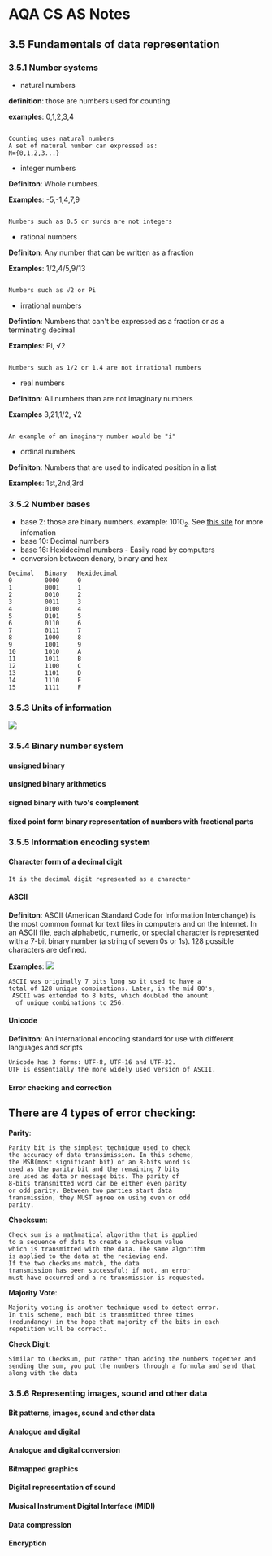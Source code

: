 # AQA CS AS Notes

## 3.5 Fundamentals of data representation

### 3.5.1 Number systems
+ natural numbers

**definition**: those are numbers used for counting.

**examples**: 0,1,2,3,4
``` 

Counting uses natural numbers
A set of natural number can expressed as:
N={0,1,2,3...}

```

+ integer numbers

**Definiton**: Whole numbers.

**Examples**: -5,-1,4,7,9
```

Numbers such as 0.5 or surds are not integers

```


+ rational numbers

**Definiton**: Any number that can be written as a fraction

**Examples**: 1/2,4/5,9/13
```
				   	
Numbers such as √2 or Pi

```

+ irrational numbers

**Defintion**: Numbers that can't be expressed as a fraction or as a terminating decimal
					
**Examples**: Pi, √2
```

Numbers such as 1/2 or 1.4 are not irrational numbers

``` 


+ real numbers

**Definiton**: All numbers than are not imaginary numbers
						 
**Examples** 3,21,1/2, √2
```

An example of an imaginary number would be "i"

```


+ ordinal numbers

**Definiton**: Numbers that are used to indicated position in a list

**Examples**: 1st,2nd,3rd


### 3.5.2 Number bases
+ base 2: those are binary numbers. example: 1010<sub>2</sub>. See [this site](https://bournetocode.com/projects/AQA_AS_Theory/pages/3-5.html) for more infomation
+ base 10: Decimal numbers
+ base 16: Hexidecimal numbers - Easily read by computers
+ conversion between denary, binary and hex

```
Decimal   Binary   Hexidecimal
0		  0000     0
1		  0001     1
2		  0010     2
3		  0011 	   3
4		  0100	   4
5		  0101	   5
6		  0110	   6
7		  0111	   7
8		  1000	   8
9		  1001	   9
10		  1010	   A
11		  1011     B
12		  1100	   C
13		  1101	   D
14		  1110	   E
15		  1111	   F

```


### 3.5.3 Units of information

<img src="https://www.google.co.uk/url?sa=i&rct=j&q=&esrc=s&source=images&cd=&cad=rja&uact=8&ved=0CAcQjRxqFQoTCNfTko3VgMgCFQS8GgoduqoMsA&url=http%3A%2F%2Fforums.ncixus.com%2Fforums%2Ftopic.php%3Fid%3D1268699&psig=AFQjCNHpMd-eHVNMlXIRsQkt6gqU7pmHjA&ust=1442668452246544"></img>

### 3.5.4 Binary number system

#### unsigned binary
#### unsigned binary arithmetics
#### signed binary with two's complement
#### fixed point form binary representation of numbers with fractional parts

### 3.5.5 Information encoding system

#### Character form of a decimal digit

```
It is the decimal digit represented as a character
```

#### ASCII

**Definiton**: ASCII (American Standard Code for Information Interchange) is the most common format for text files in computers and on the Internet. In an ASCII file, each alphabetic, numeric, or special character is represented with a 7-bit binary number (a string of seven 0s or 1s). 128 possible characters are defined.

**Examples**: <img src="http://www.asciitable.com/index/asciifull.gif"></img>

```
ASCII was originally 7 bits long so it used to have a 
total of 128 unique combinations. Later, in the mid 80's,
 ASCII was extended to 8 bits, which doubled the amount
  of unique combinations to 256.
```

#### Unicode

**Definiton**: An international encoding standard for use with different languages and scripts

```
Unicode has 3 forms: UTF-8, UTF-16 and UTF-32. 
UTF is essentially the more widely used version of ASCII.
```

#### Error checking and correction

## There are 4 types of error checking:

**Parity**:
```
Parity bit is the simplest technique used to check 
the accuracy of data transimission. In this scheme, 
the MSB(most significant bit) of an 8-bits word is 
used as the parity bit and the remaining 7 bits 
are used as data or message bits. The parity of 
8-bits transmitted word can be either even parity
or odd parity. Between two parties start data 
transmission, they MUST agree on using even or odd
parity. 
```

**Checksum**:
```
Check sum is a mathmatical algorithm that is applied 
to a sequence of data to create a checksum value 
which is transmitted with the data. The same algorithm
is applied to the data at the recieving end. 
If the two checksums match, the data 
transmission has been successful; if not, an error
must have occurred and a re-transmission is requested. 
```

**Majority Vote**:
```
Majority voting is another technique used to detect error.
In this scheme, each bit is transmitted three times 
(redundancy) in the hope that majority of the bits in each 
repetition will be correct. 
```
**Check Digit**:
```
Similar to Checksum, put rather than adding the numbers together and sending the sum, you put the numbers through a formula and send that along with the data
```


### 3.5.6 Representing images, sound and other data

#### Bit patterns, images,  sound  and other  data
#### Analogue and digital
#### Analogue and digital conversion
#### Bitmapped graphics
#### Digital representation of sound
#### Musical Instrument Digital Interface (MIDI)
#### Data compression
#### Encryption
